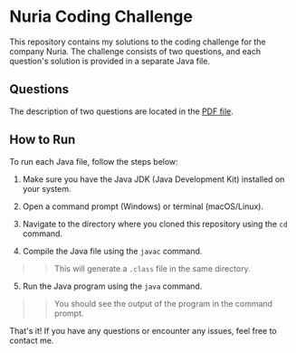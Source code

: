 # Nuria Coding Challenge

This repository contains my solutions to the coding challenge for the company Nuria. The challenge consists of two questions, and each question's solution is provided in a separate Java file.

## Questions

The description of two questions are located in the [PDF file](https://github.com/joaoalcimar/nuria-challenge/Nuria-Software-Engineer-Backend.pdf).

## How to Run

To run each Java file, follow the steps below:

1. Make sure you have the Java JDK (Java Development Kit) installed on your system.

2. Open a command prompt (Windows) or terminal (macOS/Linux).

3. Navigate to the directory where you cloned this repository using the `cd` command.

4. Compile the Java file using the `javac` command.

>>This will generate a `.class` file in the same directory.

5. Run the Java program using the `java` command.

>>You should see the output of the program in the command prompt.

That's it! If you have any questions or encounter any issues, feel free to contact me.